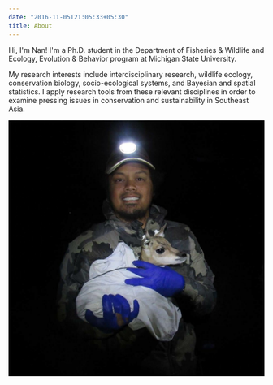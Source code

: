```yaml
---
date: "2016-11-05T21:05:33+05:30"
title: About
---
```

Hi, I'm Nan! I'm a Ph.D. student in the Department of Fisheries & Wildlife and Ecology, Evolution & Behavior program at Michigan State University.

My research interests include interdisciplinary research, wildlife ecology, conservation biology, socio-ecological systems, and Bayesian and spatial statistics. I apply research tools from these relevant disciplines in order to examine pressing issues in conservation and sustainability in Southeast Asia. 

![Nan holding a pronghorn fawn in Marfa, Texas](profile.jpg)

